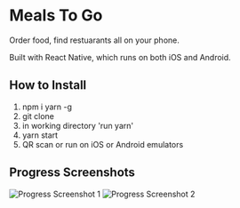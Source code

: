 # Meals To Go

Order food, find restuarants all on your phone.

Built with React Native, which runs on both iOS and Android.


## How to Install
1. npm i yarn -g
2. git clone 
3. in working directory 'run yarn'
4. yarn start
5. QR scan or run on iOS or Android emulators

## Progress Screenshots
![Progress Screenshot 1](../assets/screenshot1o.jpg)
![Progress Screenshot 2](../assets/screenshot2o.jpg)
